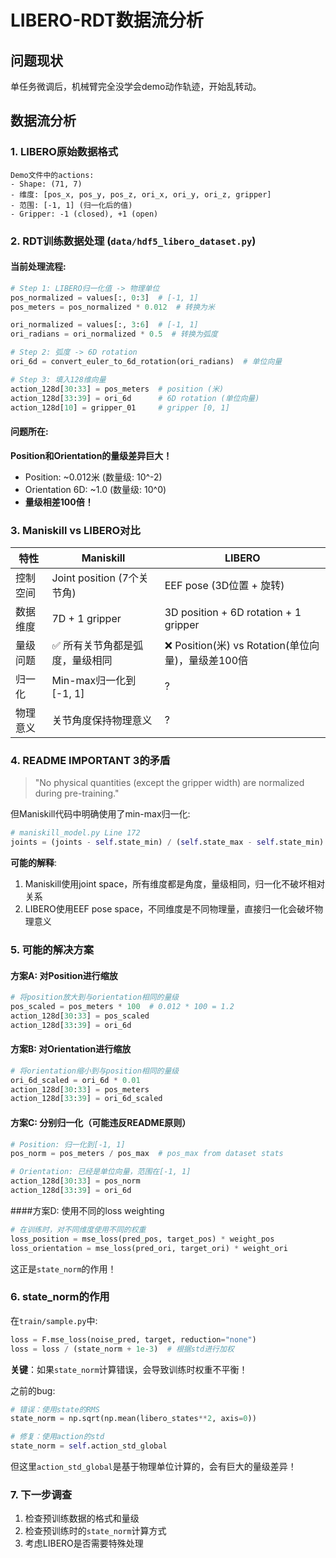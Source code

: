 # LIBERO-RDT数据流分析

## 问题现状
单任务微调后，机械臂完全没学会demo动作轨迹，开始乱转动。

## 数据流分析

### 1. LIBERO原始数据格式
```
Demo文件中的actions:
- Shape: (71, 7)
- 维度: [pos_x, pos_y, pos_z, ori_x, ori_y, ori_z, gripper]
- 范围: [-1, 1] (归一化后的值)
- Gripper: -1 (closed), +1 (open)
```

### 2. RDT训练数据处理 (`data/hdf5_libero_dataset.py`)

#### 当前处理流程:
```python
# Step 1: LIBERO归一化值 -> 物理单位
pos_normalized = values[:, 0:3]  # [-1, 1]
pos_meters = pos_normalized * 0.012  # 转换为米

ori_normalized = values[:, 3:6]  # [-1, 1]
ori_radians = ori_normalized * 0.5  # 转换为弧度

# Step 2: 弧度 -> 6D rotation
ori_6d = convert_euler_to_6d_rotation(ori_radians)  # 单位向量

# Step 3: 填入128维向量
action_128d[30:33] = pos_meters  # position (米)
action_128d[33:39] = ori_6d      # 6D rotation (单位向量)
action_128d[10] = gripper_01     # gripper [0, 1]
```

#### 问题所在:
**Position和Orientation的量级差异巨大！**
- Position: ~0.012米 (数量级: 10^-2)
- Orientation 6D: ~1.0 (数量级: 10^0)
- **量级相差100倍！**

### 3. Maniskill vs LIBERO对比

| 特性 | Maniskill | LIBERO |
|------|-----------|--------|
| 控制空间 | Joint position (7个关节角) | EEF pose (3D位置 + 旋转) |
| 数据维度 | 7D + 1 gripper | 3D position + 6D rotation + 1 gripper |
| 量级问题 | ✅ 所有关节角都是弧度，量级相同 | ❌ Position(米) vs Rotation(单位向量)，量级差100倍 |
| 归一化 | Min-max归一化到[-1, 1] | ? |
| 物理意义 | 关节角度保持物理意义 | ? |

### 4. README IMPORTANT 3的矛盾

> "No physical quantities (except the gripper width) are normalized during pre-training."

但Maniskill代码中明确使用了min-max归一化:
```python
# maniskill_model.py Line 172
joints = (joints - self.state_min) / (self.state_max - self.state_min) * 2 - 1
```

**可能的解释**:
1. Maniskill使用joint space，所有维度都是角度，量级相同，归一化不破坏相对关系
2. LIBERO使用EEF pose space，不同维度是不同物理量，直接归一化会破坏物理意义

### 5. 可能的解决方案

#### 方案A: 对Position进行缩放
```python
# 将position放大到与orientation相同的量级
pos_scaled = pos_meters * 100  # 0.012 * 100 = 1.2
action_128d[30:33] = pos_scaled
action_128d[33:39] = ori_6d
```

#### 方案B: 对Orientation进行缩放
```python
# 将orientation缩小到与position相同的量级
ori_6d_scaled = ori_6d * 0.01
action_128d[30:33] = pos_meters
action_128d[33:39] = ori_6d_scaled
```

#### 方案C: 分别归一化（可能违反README原则）
```python
# Position: 归一化到[-1, 1]
pos_norm = pos_meters / pos_max  # pos_max from dataset stats

# Orientation: 已经是单位向量，范围在[-1, 1]
action_128d[30:33] = pos_norm
action_128d[33:39] = ori_6d
```

####方案D: 使用不同的loss weighting
```python
# 在训练时，对不同维度使用不同的权重
loss_position = mse_loss(pred_pos, target_pos) * weight_pos
loss_orientation = mse_loss(pred_ori, target_ori) * weight_ori
```
这正是`state_norm`的作用！

### 6. state_norm的作用

在`train/sample.py`中:
```python
loss = F.mse_loss(noise_pred, target, reduction="none")
loss = loss / (state_norm + 1e-3)  # 根据std进行加权
```

**关键**：如果`state_norm`计算错误，会导致训练时权重不平衡！

之前的bug:
```python
# 错误：使用state的RMS
state_norm = np.sqrt(np.mean(libero_states**2, axis=0))

# 修复：使用action的std
state_norm = self.action_std_global
```

但这里`action_std_global`是基于物理单位计算的，会有巨大的量级差异！

### 7. 下一步调查

1. 检查预训练数据的格式和量级
2. 检查预训练时的`state_norm`计算方式
3. 考虑LIBERO是否需要特殊处理






